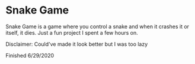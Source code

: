 # Snake Game
Snake Game is a game where you control a snake and when it crashes it or itself, it dies. Just a fun project I spent a few hours on. 

Disclaimer: Could've made it look better but I was too lazy

Finished 6/29/2020


